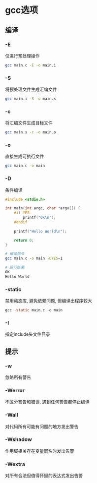 <!--
 * @Description: 
 * @Version: 1.0
 * @Author: DaLao
 * @Email: dalao@xxx.com
 * @Date: 2022-05-21 23:09:51
 * @LastEditors: dalao
 * @LastEditTime: 2023-03-09 13:13:41
-->

# gcc选项

## 编译

### -E

仅进行预处理操作

```sh
gcc main.c -E -o main.i
```

### -S

将预处理文件生成汇编文件

```sh
gcc main.i -S -o main.s
```

### -c

将汇编文件生成目标文件

```sh
gcc main.s -c -o main.o
```

### -o

直接生成可执行文件

```sh
gcc main.c -o main
```

### -D

条件编译

```c++
#include <stdio.h>

int main(int argc, char *argv[]) {
    #if YES
        printf("OK\n");
    #endif
    
    printf("Hello World\n");

    return 0;
}
```

```sh
# 编译指令
gcc main.c -o main -DYES=1

# 运行结果
OK
Hello World
```

### -static

禁用动态库, 避免依赖问题, 但编译出程序较大

```c
gcc -static main.c -o main
```

### -I

指定include头文件目录

## 提示

### -w

忽略所有警告

### -Werror

不区分警告和错误, 遇到任何警告都停止编译

### -Wall

对代码所有可能有问题的地方发出警告

### -Wshadow

作用域相关存在变量同名时发出告警

### -Wextra

对所有合法但值得怀疑的表达式发出告警
